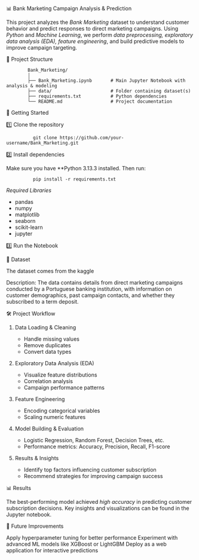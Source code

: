 📊 Bank Marketing Campaign Analysis & Prediction

This project analyzes the *Bank Marketing* dataset to understand customer behavior and predict responses to direct marketing campaigns. Using *Python* and *Machine Learning*, we perform *data preprocessing, exploratory data analysis (EDA), feature engineering*, and build predictive models to improve campaign targeting.


📂 Project Structure

            Bank_Marketing/
            │
            ├── Bank_Marketing.ipynb       # Main Jupyter Notebook with analysis & modeling
            ├── data/                      # Folder containing dataset(s)
            ├── requirements.txt           # Python dependencies
            └── README.md                  # Project documentation

     
🚀 Getting Started

1️⃣ Clone the repository

              git clone https://github.com/your-username/Bank_Marketing.git


2️⃣ Install dependencies

  Make sure you have **Python 3.13.3 installed. Then run:
  
              pip install -r requirements.txt


*Required Libraries*

  * pandas
  * numpy
  * matplotlib
  * seaborn
  * scikit-learn
  * jupyter
  
3️⃣ Run the Notebook

📄 Dataset

  The dataset comes from the kaggle
  
  Description:
  The data contains details from direct marketing campaigns conducted by a Portuguese banking institution, with information
  on customer demographics, past campaign contacts, and whether they subscribed to a term deposit.



🛠 Project Workflow

  1. Data Loading & Cleaning
  
     * Handle missing values
     * Remove duplicates
     * Convert data types
  
  2. Exploratory Data Analysis (EDA)
  
     * Visualize feature distributions
     * Correlation analysis
     * Campaign performance patterns
  
  3. Feature Engineering
  
     * Encoding categorical variables
     * Scaling numeric features
  
  4. Model Building & Evaluation
  
     * Logistic Regression, Random Forest, Decision Trees, etc.
     * Performance metrics: Accuracy, Precision, Recall, F1-score
  
  5. Results & Insights
  
     * Identify top factors influencing customer subscription
     * Recommend strategies for improving campaign success
  

📊 Results

  The best-performing model achieved *high accuracy* in predicting customer subscription decisions.
  Key insights and visualizations can be found in the Jupyter notebook.



📌 Future Improvements

   Apply hyperparameter tuning for better performance
   Experiment with advanced ML models like XGBoost or LightGBM
   Deploy as a web application for interactive predictions

   
